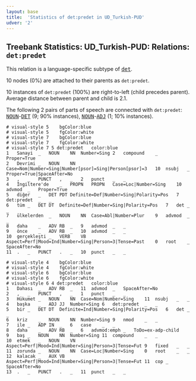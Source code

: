 ```yaml
---
layout: base
title:  'Statistics of det:predet in UD_Turkish-PUD'
udver: '2'
---
```


## Treebank Statistics: UD_Turkish-PUD: Relations: `det:predet`

This relation is a language-specific subtype of <tt><a href="tr_pud-dep-det.html">det</a></tt>.

10 nodes (0%) are attached to their parents as `det:predet`.

10 instances of `det:predet` (100%) are right-to-left (child precedes parent).
Average distance between parent and child is 2.1.

The following 2 pairs of parts of speech are connected with `det:predet`: <tt><a href="tr_pud-pos-NOUN.html">NOUN</a></tt>-<tt><a href="tr_pud-pos-DET.html">DET</a></tt> (9; 90% instances), <tt><a href="tr_pud-pos-NOUN.html">NOUN</a></tt>-<tt><a href="tr_pud-pos-ADJ.html">ADJ</a></tt> (1; 10% instances).


~~~ conllu
# visual-style 5	bgColor:blue
# visual-style 5	fgColor:white
# visual-style 7	bgColor:blue
# visual-style 7	fgColor:white
# visual-style 7 5 det:predet	color:blue
1	Sanayi	_	NOUN	NN	Number=Sing	2	compound	_	Proper=True
2	Devrimi	_	NOUN	NN	Case=Nom|Number=Sing|Number[psor]=Sing|Person[psor]=3	10	nsubj	_	Proper=True|SpaceAfter=No
3	,	_	PUNCT	,	_	2	punct	_	_
4	İngiltere'de	_	PROPN	PROPN	Case=Loc|Number=Sing	10	advmod	_	Proper=True
5	diğer	_	DET	PDT	Definite=Def|Number=Sing|Polarity=Pos	7	det:predet	_	_
6	tüm	_	DET	DT	Definite=Def|Number=Sing|Polarity=Pos	7	det	_	_
7	ülkelerden	_	NOUN	NN	Case=Abl|Number=Plur	9	advmod	_	_
8	daha	_	ADV	RB	_	9	advmod	_	_
9	önce	_	ADV	RB	_	10	advmod	_	_
10	gerçekleşti	_	VERB	VB	Aspect=Perf|Mood=Ind|Number=Sing|Person=3|Tense=Past	0	root	_	SpaceAfter=No
11	.	_	PUNCT	.	_	10	punct	_	_

~~~


~~~ conllu
# visual-style 4	bgColor:blue
# visual-style 4	fgColor:white
# visual-style 6	bgColor:blue
# visual-style 6	fgColor:white
# visual-style 6 4 det:predet	color:blue
1	Dahası	_	ADV	RB	_	11	advmod	_	SpaceAfter=No
2	,	_	PUNCT	,	_	1	punct	_	_
3	Hükumet	_	NOUN	NN	Case=Nom|Number=Sing	11	nsubj	_	_
4	başka	_	ADJ	JJ	Number=Sing	6	det:predet	_	_
5	bir	_	DET	DT	Definite=Ind|Number=Sing|Polarity=Pos	6	det	_	_
6	kriz	_	NOUN	NN	Number=Sing	9	nmod	_	_
7	ile	_	ADP	IN	_	6	case	_	_
8	daha	_	ADV	RB	_	6	advmod:emph	_	ToDo=ex-adp-child
9	baş	_	NOUN	NN	Number=Sing	11	compound	_	_
10	etmek	_	NOUN	VN	Aspect=Perf|Mood=Ind|Number=Sing|Person=3|Tense=Fut	9	fixed	_	_
11	zorunda	_	NOUN	NN	Case=Loc|Number=Sing	0	root	_	_
12	kalacak	_	AUX	VB	Aspect=Perf|Mood=Ind|Number=Sing|Person=3|Tense=Fut	11	cop	_	SpaceAfter=No
13	.	_	PUNCT	.	_	11	punct	_	_

~~~


